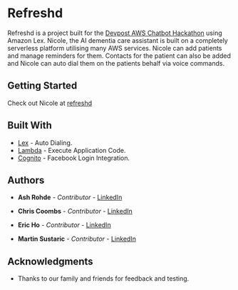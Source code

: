 # Refreshd

Refreshd is a project built for the [Devpost AWS Chatbot Hackathon](https://awschatbot2017.devpost.com/?ref_content=featured&ref_feature=challenge&ref_medium=discover) using Amazon Lex.
Nicole, the AI dementia care assistant is built on a completely serverless platform utilising many AWS services.
Nicole can add patients and manage reminders for them. Contacts for the patient can also be added and Nicole can auto dial them on the patients behalf via voice commands.



## Getting Started

Check out Nicole at [refreshd](https://www.refreshd.life)


## Built With

* [Lex](https://aws.amazon.com/lex/) - Auto Dialing.
* [Lambda](https://aws.amazon.com/lambda/) - Execute Application Code.
* [Cognito](https://aws.amazon.com/cognito/) - Facebook Login Integration.



## Authors

* **Ash Rohde** - *Contributor* - [LinkedIn](https://www.linkedin.com/in/ashrohde)

* **Chris Coombs** - *Contributor* - [LinkedIn](https://www.linkedin.com/in/chriscoombs/)

* **Eric Ho** - *Contributor* - [LinkedIn](https://www.linkedin.com/in/hbwork/)

* **Martin Sustaric** - *Contributor* - [LinkedIn](https://www.linkedin.com/in/martinsustaric/)


## Acknowledgments

* Thanks to our family and friends for feedback and testing.